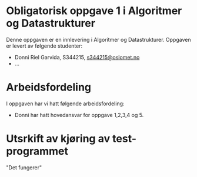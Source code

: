 
# Obligatorisk oppgave 1 i Algoritmer og Datastrukturer

Denne oppgaven er en innlevering i Algoritmer og Datastrukturer. 
Oppgaven er levert av følgende studenter:
* Donni Riel Garvida, S344215, s344215@oslomet.no
* ...

# Arbeidsfordeling

I oppgaven har vi hatt følgende arbeidsfordeling:
* Donni har hatt hovedansvar for oppgave 1,2,3,4 og 5. 

# Utsrkift av kjøring av test-programmet

"Det fungerer"

     

